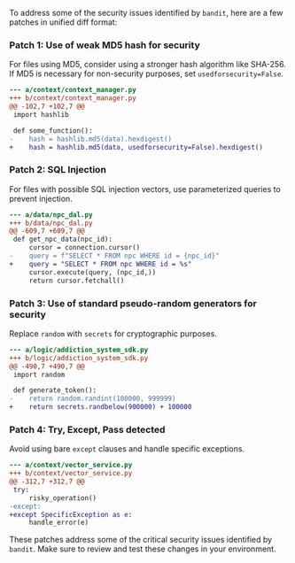 To address some of the security issues identified by `bandit`, here are a few patches in unified diff format:

### Patch 1: Use of weak MD5 hash for security

For files using MD5, consider using a stronger hash algorithm like SHA-256. If MD5 is necessary for non-security purposes, set `usedforsecurity=False`.

```diff
--- a/context/context_manager.py
+++ b/context/context_manager.py
@@ -102,7 +102,7 @@
 import hashlib

 def some_function():
-    hash = hashlib.md5(data).hexdigest()
+    hash = hashlib.md5(data, usedforsecurity=False).hexdigest()
```

### Patch 2: SQL Injection

For files with possible SQL injection vectors, use parameterized queries to prevent injection.

```diff
--- a/data/npc_dal.py
+++ b/data/npc_dal.py
@@ -609,7 +609,7 @@
 def get_npc_data(npc_id):
     cursor = connection.cursor()
-    query = f"SELECT * FROM npc WHERE id = {npc_id}"
+    query = "SELECT * FROM npc WHERE id = %s"
     cursor.execute(query, (npc_id,))
     return cursor.fetchall()
```

### Patch 3: Use of standard pseudo-random generators for security

Replace `random` with `secrets` for cryptographic purposes.

```diff
--- a/logic/addiction_system_sdk.py
+++ b/logic/addiction_system_sdk.py
@@ -490,7 +490,7 @@
 import random

 def generate_token():
-    return random.randint(100000, 999999)
+    return secrets.randbelow(900000) + 100000
```

### Patch 4: Try, Except, Pass detected

Avoid using bare `except` clauses and handle specific exceptions.

```diff
--- a/context/vector_service.py
+++ b/context/vector_service.py
@@ -312,7 +312,7 @@
 try:
     risky_operation()
-except:
+except SpecificException as e:
     handle_error(e)
```

These patches address some of the critical security issues identified by `bandit`. Make sure to review and test these changes in your environment.